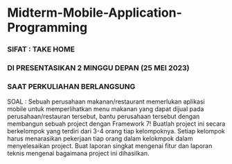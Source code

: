 # Midterm-Mobile-Application-Programming
### SIFAT : TAKE HOME
### DI PRESENTASIKAN 2 MINGGU DEPAN (25 MEI 2023) 
### SAAT PERKULIAHAN BERLANGSUNG

SOAL :
Sebuah perusahaan makanan/restaurant memerlukan aplikasi mobile untuk memperlihatkan menu makanan yang dapat dijual pada perusahaan/restauran tersebut, bantu perusahaan tersebut dengan membangun sebuah project dengan Framework 7!
Buatlah project ini secara berkelompok yang terdiri dari 3-4 orang tiap kelompoknya.
Setiap kelompok harus menarasikan pekerjaan tiap orang dalam kelokmpok dalam menyelesaikan project.
Buat laporan singkat mengenai fitur dan laporan teknis mengenai bagaimana project ini dihasilkan.



